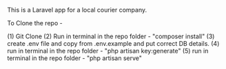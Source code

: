 This is a Laravel app for a local courier company.

To Clone the repo -

(1) Git Clone
(2) Run in terminal in the repo folder - "composer install"
(3) create .env file and copy from .env.example and put correct DB details.
(4) run in terminal in the repo folder - "php artisan key:generate"
(5) run in terminal in the repo folder - "php artisan serve"
